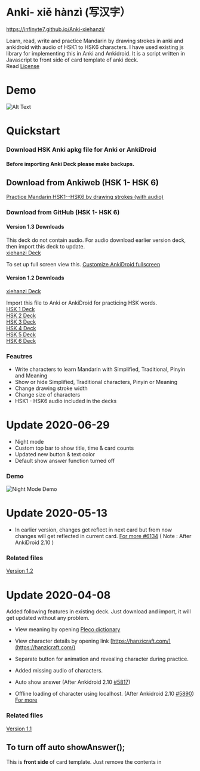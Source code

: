 # Anki- xiě hànzì (写汉字）

https://infinyte7.github.io/Anki-xiehanzi/

Learn, read, write and practice Mandarin by drawing strokes in anki and ankidroid with audio of HSK1 to HSK6 characters. I have used existing js library for implementing this in Anki and Ankidroid. It is a script written in Javascript to front side of card template of anki deck. <br>Read [License](https://github.com/infinyte7/Anki-xiehanzi/blob/master/License.md)

# Demo 
![Alt Text](https://github.com/infinyte7/Anki-xiehanzi/blob/master/image/xiehanzi_anki_demo.gif?raw=true)

# Quickstart
### Download HSK Anki apkg file for Anki or AnkiDroid
#### Before importing Anki Deck please make backups.

## Download from Ankiweb (HSK 1- HSK 6)
[Practice Mandarin HSK1--HSK6 by drawing strokes (with audio)](https://ankiweb.net/shared/info/119943820)

### Download from GitHub (HSK 1- HSK 6)
#### Version 1.3 Downloads
This deck do not contain audio. For audio download earlier version deck, then import this deck to update.
<br>[xiehanzi Deck](https://github.com/infinyte7/Anki-xiehanzi/blob/master/Version%201.3/xiehanzi_v1.3.apkg?raw=true)

To set up full screen view this. [Customize AnkiDroid fullscreen](https://github.com/infinyte7/Anki-xiehanzi/blob/master/Version%201.3/Customize%20AnkiDroid%20Fullscreen.md) 

#### Version 1.2 Downloads
[xiehanzi Deck](https://github.com/infinyte7/Anki-xiehanzi/blob/master/version%201.2/xiehanzi.apkg?raw=true)

Import this file to Anki or AnkiDroid for practicing HSK words.
<br>[HSK 1 Deck](https://github.com/infinyte7/Anki-xiehanzi/blob/master/xiehanzi%20Anki%20Deck/xiehanzi__HSK1.apkg?raw=true)
<br>[HSK 2 Deck](https://github.com/infinyte7/Anki-xiehanzi/blob/master/xiehanzi%20Anki%20Deck/xiehanzi__HSK2.apkg?raw=true)
<br>[HSK 3 Deck](https://github.com/infinyte7/Anki-xiehanzi/blob/master/xiehanzi%20Anki%20Deck/xiehanzi__HSK3.apkg?raw=true)
<br>[HSK 4 Deck](https://github.com/infinyte7/Anki-xiehanzi/blob/master/xiehanzi%20Anki%20Deck/xiehanzi__HSK4.apkg?raw=true)
<br>[HSK 5 Deck](https://github.com/infinyte7/Anki-xiehanzi/blob/master/xiehanzi%20Anki%20Deck/xiehanzi__HSK5.apkg?raw=true)
<br>[HSK 6 Deck](https://github.com/infinyte7/Anki-xiehanzi/blob/master/xiehanzi%20Anki%20Deck/xiehanzi__HSK6.apkg?raw=true)

### Feautres
- Write characters to learn Mandarin with Simplified, Traditional, Pinyin and Meaning
- Show or hide Simplified, Traditional characters, Pinyin or Meaning
- Change drawing stroke width 
- Change size of characters
- HSK1 - HSK6 audio included in the decks 

# Update 2020-06-29
- Night mode 
- Custom top bar to show title, time & card counts
- Updated new button & text color
- Default show answer function turned off
### Demo
![Night Mode Demo](https://raw.githubusercontent.com/infinyte7/Anki-xiehanzi/master/image/night_mode_demo.gif)

# Update 2020-05-13
- In earlier version, changes get reflect in next card but from now changes will get reflected in current card. [For more #6134](https://github.com/ankidroid/Anki-Android/pull/6134)
( Note : After AnkiDroid 2.10 )

### Related files
[Version 1.2](https://github.com/infinyte7/Anki-xiehanzi/tree/master/version%201.2)

# Update 2020-04-08
Added following features in existing deck. Just download and import, it will get updated without any problem.
- View meaning by opening [Pleco dictionary](https://www.pleco.com/)
- View character details by opening link [https://hanzicraft.com/](https://hanzicraft.com/) 
- Separate button for animation and revealing character during practice. 
- Added missing audio of characters.

- Auto show answer (After Ankidroid 2.10 [#5817](https://github.com/ankidroid/Anki-Android/pull/5817))
- Offline loading of character using localhost. (After Ankidroid 2.10 [#5890](https://github.com/ankidroid/Anki-Android/pull/5890)) [For more](https://github.com/infinyte7/Anki-xiehanzi/blob/master/Load%20hanzi%20data%20offline.md) 
### Related files 
[Version 1.1](https://github.com/infinyte7/Anki-xiehanzi/tree/master/version%201.1)


## To turn off auto showAnswer();
This is <b>front side</b> of card template. Just remove the contents in <b><script></b> tag.
```javascript
{{Pinyin}}
<script>
var isMobile = /Android/i.test(navigator.userAgent);
if (isMobile) {
  showAnswer();    // <---   remove this function or comment it.
}else{
  pycmd('ans');
}
</script>
```

#### Afetr removing above, the front side of card template will like this.
```
{{Pinyin}}
```


### To import in Ankidroid
![Image Import Mobile](https://github.com/infinyte7/Anki-maobi/blob/master/image/Import_in_mobile.png)

## Acknowledgement
I have not designed the writing chinese js library Hanziwriter, it comes from the awesome [Hanziwriter](https://hanziwriter.org) JavaScript library. 

The chinese character and stroke order data used by [Hanziwriter](https://github.com/chanind/hanzi-writer)
is derived from the [ Make me a Hanzi](https://github.com/skishore/makemeahanzi).
  
## Disclaimer
 This implemention is in javascript. It works because Ankidroid uses Android Webview for flashcard review. It is just implementation of HanziWriter in Anki and AnkiDroid. It may not work in some devices. Please make backups of your AnkiDroid decks before importing xiehanzi hsk decks.
 Some audio files missing but using a simply python script audio file can be generated using text to speech. [Read](https://github.com/infinyte7/gtts-textToMp3)

### Add / Remove buttons [Read More](https://github.com/infinyte7/Anki-xiehanzi/blob/master/add_remove_buttons.md) 

### Create your own deck [Read More](https://github.com/infinyte7/Anki-xiehanzi/blob/master/Create%20new%20Deck%20From%20Scratch.md)

### Change default settings in code [Read more](https://github.com/infinyte7/Anki-xiehanzi/blob/master/Customize%20default%20setting.md)

 ## Contribution
 Any contribution will be appreciated.
 
## Faq?
 #### Did you create writing component?
 No, I have just implemeted existing js library HanziWriter in Anki and Ankidroid.
 
 #### Did it work on mobile?
 Yes, It is working. But you have to select card template carefully or download [Sample Deck](https://github.com/infinyte7/Anki-maobi/blob/master/HSK%20Anki%20apkg/Write_Chinese.apkg?raw=true). <br>[Read More](https://github.com/infinyte7/Anki-xiehanzi/blob/master/Create%20new%20Deck%20From%20Scratch.md)
 
 #### Does it work offline?
 No, It will not work offline. 
 But It can be made offline. Check this [Load local data into ankidroid using localhost](https://github.com/infinyte7/Anki-xiehanzi/blob/master/Load%20hanzi%20data%20offline.md). <br>
 [hanzi-writer-data-in-javascript](https://github.com/infinyte7/hanzi-writer-data-in-javascript)
 
 #### Characters are not loading or showing?
 It may be due to slow internet. Wait for seconds to load the characters data.
 

# My other anki decks
[Anki Decks](https://ankiweb.net/shared/byauthor/2120672269) 

## License - Anki-xiehanzi (写汉字)
Author : Mani (Infinyte7)
<br>The MIT License

## Other Third Party License
[License](https://github.com/infinyte7/Anki-xiehanzi/blob/master/License.md)

